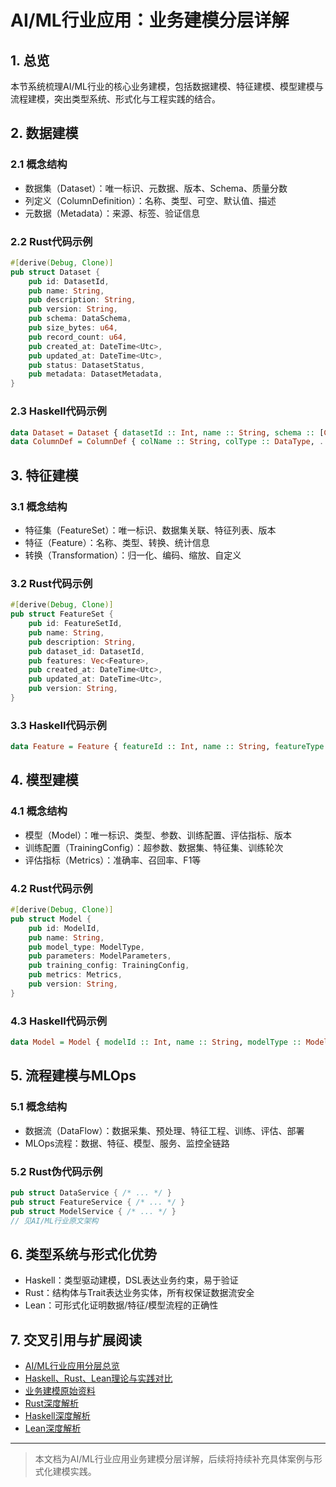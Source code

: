 # AI/ML行业应用：业务建模分层详解

## 1. 总览

本节系统梳理AI/ML行业的核心业务建模，包括数据建模、特征建模、模型建模与流程建模，突出类型系统、形式化与工程实践的结合。

## 2. 数据建模

### 2.1 概念结构

- 数据集（Dataset）：唯一标识、元数据、版本、Schema、质量分数
- 列定义（ColumnDefinition）：名称、类型、可空、默认值、描述
- 元数据（Metadata）：来源、标签、验证信息

### 2.2 Rust代码示例

```rust
#[derive(Debug, Clone)]
pub struct Dataset {
    pub id: DatasetId,
    pub name: String,
    pub description: String,
    pub version: String,
    pub schema: DataSchema,
    pub size_bytes: u64,
    pub record_count: u64,
    pub created_at: DateTime<Utc>,
    pub updated_at: DateTime<Utc>,
    pub status: DatasetStatus,
    pub metadata: DatasetMetadata,
}
```

### 2.3 Haskell代码示例

```haskell
data Dataset = Dataset { datasetId :: Int, name :: String, schema :: [ColumnDef], ... } deriving (Show, Generic)
data ColumnDef = ColumnDef { colName :: String, colType :: DataType, ... } deriving (Show, Generic)
```

## 3. 特征建模

### 3.1 概念结构

- 特征集（FeatureSet）：唯一标识、数据集关联、特征列表、版本
- 特征（Feature）：名称、类型、转换、统计信息
- 转换（Transformation）：归一化、编码、缩放、自定义

### 3.2 Rust代码示例

```rust
#[derive(Debug, Clone)]
pub struct FeatureSet {
    pub id: FeatureSetId,
    pub name: String,
    pub description: String,
    pub dataset_id: DatasetId,
    pub features: Vec<Feature>,
    pub created_at: DateTime<Utc>,
    pub updated_at: DateTime<Utc>,
    pub version: String,
}
```

### 3.3 Haskell代码示例

```haskell
data Feature = Feature { featureId :: Int, name :: String, featureType :: FeatureType, ... } deriving (Show, Generic)
```

## 4. 模型建模

### 4.1 概念结构

- 模型（Model）：唯一标识、类型、参数、训练配置、评估指标、版本
- 训练配置（TrainingConfig）：超参数、数据集、特征集、训练轮次
- 评估指标（Metrics）：准确率、召回率、F1等

### 4.2 Rust代码示例

```rust
#[derive(Debug, Clone)]
pub struct Model {
    pub id: ModelId,
    pub name: String,
    pub model_type: ModelType,
    pub parameters: ModelParameters,
    pub training_config: TrainingConfig,
    pub metrics: Metrics,
    pub version: String,
}
```

### 4.3 Haskell代码示例

```haskell
data Model = Model { modelId :: Int, name :: String, modelType :: ModelType, ... } deriving (Show, Generic)
```

## 5. 流程建模与MLOps

### 5.1 概念结构

- 数据流（DataFlow）：数据采集、预处理、特征工程、训练、评估、部署
- MLOps流程：数据、特征、模型、服务、监控全链路

### 5.2 Rust伪代码示例

```rust
pub struct DataService { /* ... */ }
pub struct FeatureService { /* ... */ }
pub struct ModelService { /* ... */ }
// 见AI/ML行业原文架构
```

## 6. 类型系统与形式化优势

- Haskell：类型驱动建模，DSL表达业务约束，易于验证
- Rust：结构体与Trait表达业务实体，所有权保证数据流安全
- Lean：可形式化证明数据/特征/模型流程的正确性

## 7. 交叉引用与扩展阅读

- [AI/ML行业应用分层总览](./001-AI-ML-Overview.md)
- [Haskell、Rust、Lean理论与实践对比](./002-AI-ML-Haskell-Rust-Lean.md)
- [业务建模原始资料](../../model/industry_domains/ai_ml/business_modeling.md)
- [Rust深度解析](../../08-Programming-Languages/004-Rust-Deep-Dive.md)
- [Haskell深度解析](../../08-Programming-Languages/003-Haskell-Deep-Dive.md)
- [Lean深度解析](../../08-Programming-Languages/005-Lean-Deep-Dive.md)

---

> 本文档为AI/ML行业应用业务建模分层详解，后续将持续补充具体案例与形式化建模实践。
